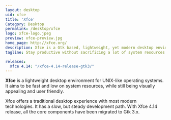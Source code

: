 ```yaml
---
layout: desktop
uid: xfce
title: 'Xfce'
Category: Desktop
permalink: /desktop/xfce
logo: xfce-logo.jpeg
preview: xfce-preview.jpg
home_page: http://xfce.org/
description: Xfce is a Gtk based, lightweight, yet modern desktop environment with a familiar user experience.
tagline: Stay productive without sacrificing a lot of system resources

releases:
  Xfce 4.14: "/xfce-4.14-release-gtk3/"
---
```


**Xfce** is a lightweight desktop environment for UNIX-like operating systems. It aims to be fast and low on system resources, while still being visually appealing and user friendly.

Xfce offers a traditional desktop experience with most modern technologies. It has a slow, but steady development path. With Xfce 4.14 release, all the core components have been migrated to Gtk 3.x.